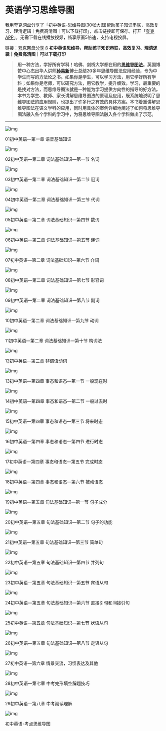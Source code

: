# 英语学习思维导图

我用夸克网盘分享了「初中英语-思维导图(30张大图)帮助孩子知识串联，高效复习、理清逻辑｜免费高清图｜可以下载打印」，点击链接即可保存。打开「[夸克APP](https://zhida.zhihu.com/search?content_id=164128952&content_type=Article&match_order=1&q=夸克APP&zhida_source=entity)」，无需下载在线播放视频，畅享原画5倍速，支持电视投屏。

链接：[夸克网盘分享](https://link.zhihu.com/?target=https%3A//pan.quark.cn/s/d59a896e407f)
ß
**初中英语思维导，帮助孩子知识串联，高效复习、理清逻辑｜免费高清图｜可以下载打印**

> **用一种方法，学好所有学科！哈佛、剑桥大学都在用的[思维导图法](https://zhida.zhihu.com/search?content_id=164128952&content_type=Article&match_order=1&q=思维导图法&zhida_source=entity)。英国博赞中心杰出华人讲师[孙易新](https://zhida.zhihu.com/search?content_id=164128952&content_type=Article&match_order=1&q=孙易新&zhida_source=entity)博士总结20多年思维导图法应用经验，专为中学生而写的方法论之书。如果你是学生，可以学习方法，用它学好所有学科；如果你是老师，可以研究方法，用它教学，提升绩效。学习，最重要的是找对方法，而思维导图法就是一种能为学习提供方向性的指导的好方法。本书为学生、教师、家长讲解思维导图法的原理及应用，既系统地说明了思维导图法的应用规则，也提出了许多行之有效的具体方案。本书着重讲解思维导图法在语文学科的应用，同时用具体的案例详细地阐述了如何将思维导图法融入各个学科的学习中，为将思维导图法融入各个学科做出了示范。**

------

![img](https://pic3.zhimg.com/v2-37ca09a64f2585353c98259c38cc120e_1440w.jpg)

01初中英语—第一章 语音基础知识

![img](https://pic1.zhimg.com/v2-40b7a4d9f017be6b280eef707a903e82_1440w.jpg)

02初中英语—第二章 词法基础知识—第一节 名词

![img](https://pic3.zhimg.com/v2-741bce9c24a946dc2d29112cefc9cee4_1440w.jpg)

03初中英语—第二章 词法基础知识—第二节 冠词

![img](https://pic2.zhimg.com/v2-af7bab8645fefac97c908fdc8582b687_1440w.jpg)

04初中英语—第二章 词法基础知识—第三节 代词

![img](https://picx.zhimg.com/v2-c6d1dc3b4be1dd242e61b69573026387_1440w.jpg)

05初中英语—第二章 词法基础知识—第四节 数词

![img](https://pic4.zhimg.com/v2-d293154c8b5fce51d61c67e8862fa977_1440w.jpg)

06初中英语—第二章 词法基础知识—第五节 连词

![img](https://pic3.zhimg.com/v2-5f4c54bb0b67a8ee5e41699f361e3438_1440w.jpg)

07初中英语—第二章 词法基础知识—第六节 介词

![img](https://picx.zhimg.com/v2-16a25b668ea0e81d7844edfb506886d3_1440w.jpg)

08初中英语—第二章 词法基础知识—第七节 形容词

![img](https://pic1.zhimg.com/v2-8d6499551021a9d11c6fecba3d3547f8_1440w.jpg)

09初中英语—第二章 词法基础知识—第八节 副词

![img](https://pic4.zhimg.com/v2-c3d2e2ddc9098c1b4c49fd3520edeabf_1440w.jpg)

10初中英语—第二章 词法基础知识—第九节 动词

![img](https://pic2.zhimg.com/v2-d5b9cca8cb695612cbdddda8e7ba6f63_1440w.jpg)

11初中英语—第二章 词法基础知识—第十节 构词法

![img](https://picx.zhimg.com/v2-10b7e7939bbf80fb9a9abd3ffbce6645_1440w.jpg)

12初中英语—第三章 非谓语动词

![img](https://pic3.zhimg.com/v2-c4ced8e71da39d9cd93cadad299ad498_1440w.jpg)

13初中英语—第四章 事态和语态—第一节 一般现在时

![img](https://pic1.zhimg.com/v2-c32db8abc5f869c4e771fb0fabba31b2_1440w.jpg)

14初中英语—第四章 事态和语态—第二节 一般过去时

![img](https://picx.zhimg.com/v2-a014d9cf0829e4e9324e8f10402c8abf_1440w.jpg)

15初中英语—第四章 事态和语态—第三节 将来时态

![img](https://pic1.zhimg.com/v2-802bf3d1c83508559994b208d5060b88_1440w.jpg)

16初中英语—第四章 事态和语态—第四节 进行时态

![img](https://pic1.zhimg.com/v2-5f73b0b2416d45553432b9500d225f7a_1440w.jpg)

17初中英语—第四章 事态和语态—第五节 完成时态

![img](https://pic2.zhimg.com/v2-7e14b9a79925ceed97f150aadba6a663_1440w.jpg)

18初中英语—第四章 事态和语态—第六节 被动语态

![img](https://pic4.zhimg.com/v2-80b6eb44fb55d7cf6d80913af1ce6d6f_1440w.jpg)

19初中英语—第五章 句法基础知识—第一节 句子成分

![img](https://pica.zhimg.com/v2-e4551eaa0d89728e325750dc52f40942_1440w.jpg)

20初中英语—第五章 句法基础知识—第二节 句子的功能

![img](https://pic2.zhimg.com/v2-cec00057218a39c898f37aa6b18f7cf3_1440w.jpg)

21初中英语—第五章 句法基础知识—第三节 简单句

![img](https://picx.zhimg.com/v2-e86e7c8bbc4edcf63bc7994860c9555b_1440w.jpg)

22初中英语—第五章 句法基础知识—第四节 并列句

![img](https://pic4.zhimg.com/v2-982c0a60979f4e154e8d7d6054310023_1440w.jpg)

23初中英语—第五章 句法基础知识—第五节 宾语从句

![img](https://pic1.zhimg.com/v2-408eee61b9aeb1631a190686acd6c73e_1440w.jpg)

24初中英语—第五章 句法基础知识—第六节 直接引句和间接引句

![img](https://pic3.zhimg.com/v2-44951607ea58f94d66da02eff062525c_1440w.jpg)

25初中英语—第五章 句法基础知识—第七节 状语从句

![img](https://pic4.zhimg.com/v2-5ea7cac7c43df36920327c65abdc592b_1440w.jpg)

26初中英语—第五章 句法基础知识—第八节 定语从句

![img](https://pica.zhimg.com/v2-6e79c3ee67f4c2455e76ee08eba6e8a2_1440w.jpg)

27初中英语—第六章 情景交流，习惯表达及其他

![img](https://picx.zhimg.com/v2-d8e20b9b915c81df547e12de01d1e2c9_1440w.jpg)

28初中英语—第七章 中考完形填空解题技巧

![img](https://pic3.zhimg.com/v2-f1abcd41b1b3c286e7432799cd563542_1440w.jpg)

29初中英语—第八章 中考阅读理解

![img](https://pic4.zhimg.com/v2-d1157bb7f25b4eaaca33f4abc9fc0b9d_1440w.jpg)

初中英语-考点思维导图

